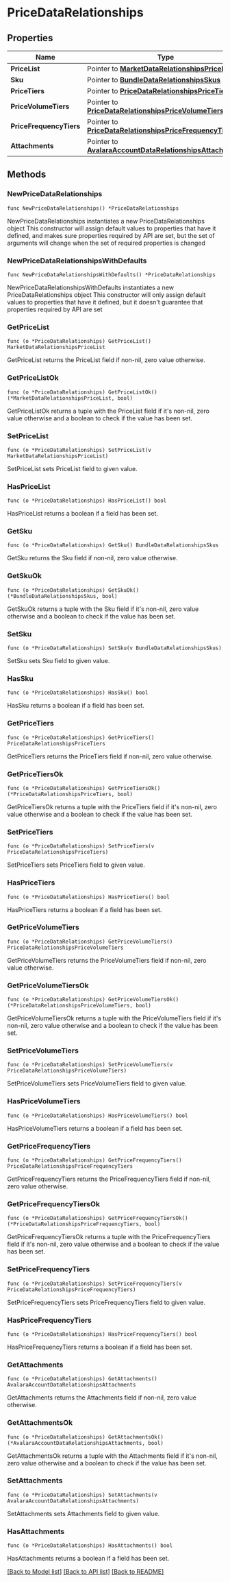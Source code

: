 # PriceDataRelationships

## Properties

Name | Type | Description | Notes
------------ | ------------- | ------------- | -------------
**PriceList** | Pointer to [**MarketDataRelationshipsPriceList**](MarketDataRelationshipsPriceList.md) |  | [optional] 
**Sku** | Pointer to [**BundleDataRelationshipsSkus**](BundleDataRelationshipsSkus.md) |  | [optional] 
**PriceTiers** | Pointer to [**PriceDataRelationshipsPriceTiers**](PriceDataRelationshipsPriceTiers.md) |  | [optional] 
**PriceVolumeTiers** | Pointer to [**PriceDataRelationshipsPriceVolumeTiers**](PriceDataRelationshipsPriceVolumeTiers.md) |  | [optional] 
**PriceFrequencyTiers** | Pointer to [**PriceDataRelationshipsPriceFrequencyTiers**](PriceDataRelationshipsPriceFrequencyTiers.md) |  | [optional] 
**Attachments** | Pointer to [**AvalaraAccountDataRelationshipsAttachments**](AvalaraAccountDataRelationshipsAttachments.md) |  | [optional] 

## Methods

### NewPriceDataRelationships

`func NewPriceDataRelationships() *PriceDataRelationships`

NewPriceDataRelationships instantiates a new PriceDataRelationships object
This constructor will assign default values to properties that have it defined,
and makes sure properties required by API are set, but the set of arguments
will change when the set of required properties is changed

### NewPriceDataRelationshipsWithDefaults

`func NewPriceDataRelationshipsWithDefaults() *PriceDataRelationships`

NewPriceDataRelationshipsWithDefaults instantiates a new PriceDataRelationships object
This constructor will only assign default values to properties that have it defined,
but it doesn't guarantee that properties required by API are set

### GetPriceList

`func (o *PriceDataRelationships) GetPriceList() MarketDataRelationshipsPriceList`

GetPriceList returns the PriceList field if non-nil, zero value otherwise.

### GetPriceListOk

`func (o *PriceDataRelationships) GetPriceListOk() (*MarketDataRelationshipsPriceList, bool)`

GetPriceListOk returns a tuple with the PriceList field if it's non-nil, zero value otherwise
and a boolean to check if the value has been set.

### SetPriceList

`func (o *PriceDataRelationships) SetPriceList(v MarketDataRelationshipsPriceList)`

SetPriceList sets PriceList field to given value.

### HasPriceList

`func (o *PriceDataRelationships) HasPriceList() bool`

HasPriceList returns a boolean if a field has been set.

### GetSku

`func (o *PriceDataRelationships) GetSku() BundleDataRelationshipsSkus`

GetSku returns the Sku field if non-nil, zero value otherwise.

### GetSkuOk

`func (o *PriceDataRelationships) GetSkuOk() (*BundleDataRelationshipsSkus, bool)`

GetSkuOk returns a tuple with the Sku field if it's non-nil, zero value otherwise
and a boolean to check if the value has been set.

### SetSku

`func (o *PriceDataRelationships) SetSku(v BundleDataRelationshipsSkus)`

SetSku sets Sku field to given value.

### HasSku

`func (o *PriceDataRelationships) HasSku() bool`

HasSku returns a boolean if a field has been set.

### GetPriceTiers

`func (o *PriceDataRelationships) GetPriceTiers() PriceDataRelationshipsPriceTiers`

GetPriceTiers returns the PriceTiers field if non-nil, zero value otherwise.

### GetPriceTiersOk

`func (o *PriceDataRelationships) GetPriceTiersOk() (*PriceDataRelationshipsPriceTiers, bool)`

GetPriceTiersOk returns a tuple with the PriceTiers field if it's non-nil, zero value otherwise
and a boolean to check if the value has been set.

### SetPriceTiers

`func (o *PriceDataRelationships) SetPriceTiers(v PriceDataRelationshipsPriceTiers)`

SetPriceTiers sets PriceTiers field to given value.

### HasPriceTiers

`func (o *PriceDataRelationships) HasPriceTiers() bool`

HasPriceTiers returns a boolean if a field has been set.

### GetPriceVolumeTiers

`func (o *PriceDataRelationships) GetPriceVolumeTiers() PriceDataRelationshipsPriceVolumeTiers`

GetPriceVolumeTiers returns the PriceVolumeTiers field if non-nil, zero value otherwise.

### GetPriceVolumeTiersOk

`func (o *PriceDataRelationships) GetPriceVolumeTiersOk() (*PriceDataRelationshipsPriceVolumeTiers, bool)`

GetPriceVolumeTiersOk returns a tuple with the PriceVolumeTiers field if it's non-nil, zero value otherwise
and a boolean to check if the value has been set.

### SetPriceVolumeTiers

`func (o *PriceDataRelationships) SetPriceVolumeTiers(v PriceDataRelationshipsPriceVolumeTiers)`

SetPriceVolumeTiers sets PriceVolumeTiers field to given value.

### HasPriceVolumeTiers

`func (o *PriceDataRelationships) HasPriceVolumeTiers() bool`

HasPriceVolumeTiers returns a boolean if a field has been set.

### GetPriceFrequencyTiers

`func (o *PriceDataRelationships) GetPriceFrequencyTiers() PriceDataRelationshipsPriceFrequencyTiers`

GetPriceFrequencyTiers returns the PriceFrequencyTiers field if non-nil, zero value otherwise.

### GetPriceFrequencyTiersOk

`func (o *PriceDataRelationships) GetPriceFrequencyTiersOk() (*PriceDataRelationshipsPriceFrequencyTiers, bool)`

GetPriceFrequencyTiersOk returns a tuple with the PriceFrequencyTiers field if it's non-nil, zero value otherwise
and a boolean to check if the value has been set.

### SetPriceFrequencyTiers

`func (o *PriceDataRelationships) SetPriceFrequencyTiers(v PriceDataRelationshipsPriceFrequencyTiers)`

SetPriceFrequencyTiers sets PriceFrequencyTiers field to given value.

### HasPriceFrequencyTiers

`func (o *PriceDataRelationships) HasPriceFrequencyTiers() bool`

HasPriceFrequencyTiers returns a boolean if a field has been set.

### GetAttachments

`func (o *PriceDataRelationships) GetAttachments() AvalaraAccountDataRelationshipsAttachments`

GetAttachments returns the Attachments field if non-nil, zero value otherwise.

### GetAttachmentsOk

`func (o *PriceDataRelationships) GetAttachmentsOk() (*AvalaraAccountDataRelationshipsAttachments, bool)`

GetAttachmentsOk returns a tuple with the Attachments field if it's non-nil, zero value otherwise
and a boolean to check if the value has been set.

### SetAttachments

`func (o *PriceDataRelationships) SetAttachments(v AvalaraAccountDataRelationshipsAttachments)`

SetAttachments sets Attachments field to given value.

### HasAttachments

`func (o *PriceDataRelationships) HasAttachments() bool`

HasAttachments returns a boolean if a field has been set.


[[Back to Model list]](../README.md#documentation-for-models) [[Back to API list]](../README.md#documentation-for-api-endpoints) [[Back to README]](../README.md)


